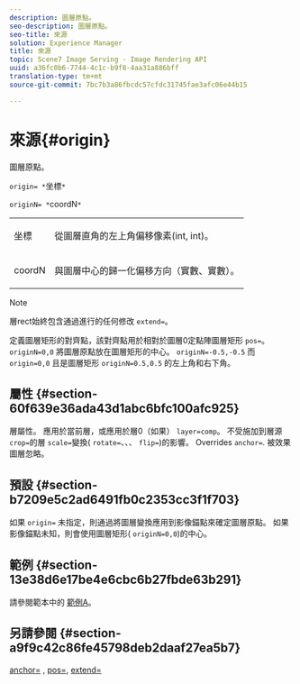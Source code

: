 ```yaml
---
description: 圖層原點。
seo-description: 圖層原點。
seo-title: 來源
solution: Experience Manager
title: 來源
topic: Scene7 Image Serving - Image Rendering API
uuid: a36fc0b6-7744-4c1c-b9f8-4aa31a886bff
translation-type: tm+mt
source-git-commit: 7bc7b3a86fbcdc57cfdc31745fae3afc06e44b15

---
```



# 來源{#origin}

圖層原點。

`origin= *`坐標`*`

`originN= *`coordN`*`

<table id="simpletable_A270FD92B1E841FE81F5AB300351FE01"> 
 <tr class="strow"> 
  <td class="stentry"> <p><span class="varname"> 坐標</span> </p></td> 
  <td class="stentry"> <p>從圖層直角的左上角偏移像素(int, int)。 </p></td> 
 </tr> 
 <tr class="strow"> 
  <td class="stentry"> <p><span class="varname"> coordN</span> </p></td> 
  <td class="stentry"> <p>與圖層中心的歸一化偏移方向（實數、實數）。 </p></td> 
 </tr> 
</table>

>[!NOTE]
>
>層rect始終包含通過進行的任何修改 `extend=`。

定義圖層矩形的對齊點，該對齊點用於相對於圖層0定點陣圖層矩形 `pos=`。 `originN=0,0` 將圖層原點放在圖層矩形的中心。 `originN=-0.5,-0.5` 而 `origin=0,0` 且是圖層矩形 `originN=0.5,0.5` 的左上角和右下角。

## 屬性 {#section-60f639e36ada43d1abc6bfc100afc925}

層屬性。 應用於當前層，或應用於層0（如果） `layer=comp`。 不受施加到層源 `crop=`的層 `scale=`變換( `rotate=`、、、 `flip=`)的影響。 Overrides `anchor=`. 被效果圖層忽略。

## 預設 {#section-b7209e5c2ad6491fb0c2353cc3f1f703}

如果 `origin=` 未指定，則通過將圖層變換應用到影像錨點來確定圖層原點。 如果影像錨點未知，則會使用圖層矩形( `originN=0,0`)的中心。

## 範例 {#section-13e38d6e17be4e6cbc6b27fbde63b291}

請參閱範本中的 [範例A](../../../../../is-api/http-ref/image-serving-api-ref/c-http-protocol-reference/c-templates/c-templates.md#concept-3cd2d2adae0e41b2979b9640244d4d3e)。

## 另請參閱 {#section-a9f9c42c86fe45798deb2daaf27ea5b7}

[anchor=](../../../../../is-api/http-ref/image-serving-api-ref/c-http-protocol-reference/c-command-reference/r-anchor.md#reference-6661e548ab284b82828d8d94c8ddeb7c) , [pos=](../../../../../is-api/http-ref/image-serving-api-ref/c-http-protocol-reference/c-command-reference/r-pos.md#reference-65de948f4b404f1182b22119ca332143), [extend=](../../../../../is-api/http-ref/image-serving-api-ref/c-http-protocol-reference/c-command-reference/r-extend.md#reference-7e9156beb285459d830e2d56782a74ac)
